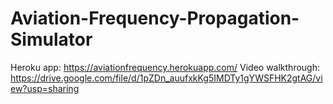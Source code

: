 ﻿# Aviation-Frequency-Propagation-Simulator

Heroku app: https://aviationfrequency.herokuapp.com/
Video walkthrough: https://drive.google.com/file/d/1pZDn_auufxkKg5IMDTy1gYWSFHK2gtAG/view?usp=sharing

